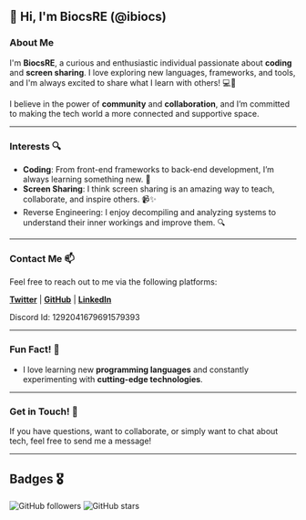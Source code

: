
## 👋 Hi, I'm BiocsRE (@ibiocs)

### About Me

I'm **BiocsRE**, a curious and enthusiastic individual passionate about **coding** and **screen sharing**. I love exploring new languages, frameworks, and tools, and I'm always excited to share what I learn with others! 💻🚀

I believe in the power of **community** and **collaboration**, and I’m committed to making the tech world a more connected and supportive space.

---

### Interests 🔍

- **Coding**: From front-end frameworks to back-end development, I’m always learning something new. 🎯
- **Screen Sharing**: I think screen sharing is an amazing way to teach, collaborate, and inspire others. 📹✨
- Reverse Engineering: I enjoy decompiling and analyzing systems to understand their inner workings and improve them. 🔍

---

### Contact Me 📫

Feel free to reach out to me via the following platforms:

[**Twitter**](https://twitter.com/) | [**GitHub**](https://github.com/BiocsRe) | [**LinkedIn**](https://linkedin.com/) 

Discord Id: 1292041679691579393 

---

### Fun Fact! 🎉

- I love learning new **programming languages** and constantly experimenting with **cutting-edge technologies**.
---

### Get in Touch! 💬

If you have questions, want to collaborate, or simply want to chat about tech, feel free to send me a message!

---

## Badges 🎖️

![GitHub followers](https://img.shields.io/github/followers/BiocsRE?style=social)
![GitHub stars](https://img.shields.io/github/stars/BiocsRE?style=social)
